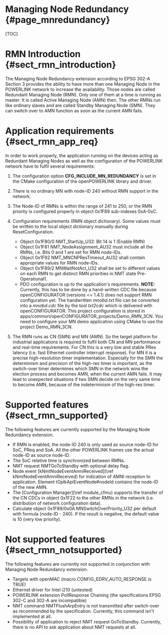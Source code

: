 Managing Node Redundancy {#page_mnredundancy}
========================

[TOC]

# RMN Introduction {#sect_rmn_introduction}

The Managing Node Redundancy extension according to EPSG 302-A Section 3
provides the ability to have more than one Managing Node in the POWERLINK network
to increase the availability. Those nodes are called Redundant Managing Node
(RMN). Only one of them at a time is running as master. It is called
Active Managing Node (AMN) then. The other RMNs run like ordinary slaves and are
called Standby Managing Node (SMN). They can switch over to AMN function as soon
as the current AMN fails.

# Application requirements {#sect_rmn_app_req}

In order to work properly, the application running on the devices acting as
Redundant Managing Nodes as well as the configuration of the POWERLINK network
have to fulfil several requirements:

1. The configuration option __CFG_INCLUDE_MN_REDUNDANCY__ is set in the CMake
   configuration of the openPOWERLINK library and driver.
2. There is no ordinary MN with node-ID 240 without RMN support in the network.
3. The Node-ID of RMNs is within the range of 241 to 250, or the RMN priority is
   configured properly in object 0x1F89 sub-indexes 0xA-0xC.
4. Configuration requirements (RMN object dictionary). Some values must be
   written to the local object dictionary manually during ResetConfiguration.
   + Object 0x1F80/0 NMT_StartUp_U32: Bit 14 is 1 (Enable RMN)
   + Object 0x1F81 NMT_NodeAssignment_AU32 must include all the RMNs,
     i.e. Bits 0 and 1 are set for RMN node-IDs.
   + Object 0x1F92 NMT_MNCNPResTimeout_AU32 shall contain appropriate values for
     RMN node-IDs.
   + Object 0x1F89/2 MNWaitNotAct_U32 shall be set to different values on each
     RMN to get distinct RMN priorities in NMT state Pre-Operational1.
   + PDO configuration is up to the application's requirements.
   __NOTE:__ Currently, this has to be done by a hand-written CDC file because
   openCONFIGURATOR (versions <= 1.4.1) does not support RMN configuration yet.
   The handwritten _mnobd.txt_ file can be converted into a _mnobd.cdc_ file by the
   tool _txt2cdc_ which is delivered with openCONFIGURATOR. This project
   configuration is stored in apps/common/openCONFIGURATOR_projects/Demo_RMN_3CN.
   You need to configure your MN demo application using CMake to use the project
   Demo_RMN_3CN.

5. The RMN runs as CN (SMN) and MN (AMN). So the target platform for industrial
   applications is required to fulfil both CN and MN performance and real-time
   requirements. For CN this is a very low and stable PRes latency (i.e. fast
   Ethernet controller interrupt response).
   For MN it is a precise high-resolution timer implementation.
   Especially for the SMN the determinism and precision of the high-res timer is
   important, as the switch-over timer determines which SMN in the network
   wins the election process and becomes AMN, when the current AMN fails. It may
   lead to unexpected situations if two SMN decide on the very same time to
   become AMN, because of the indeterminism of the high-res timer.


# Supported features {#sect_rmn_supported}

The following features are currently supported by the Managing Node Redundancy
extension.

- If RMN is enabled, the node-ID 240 is only used as source node-ID for SoC, PReq
  and SoA. All the other POWERLINK frames use the actual node-ID as source
  node-ID.
- The SoC relative time is synchronized between RMNs.
- NMT request NMTGoToStandby with optional delay flag.
- Node event [kNmtNodeEventAmniReceived](\ref kNmtNodeEventAmniReceived) for
  indication of AMNI reception to application. Element tOplkApiEventNode#nodeId
  contains the node-ID of the new AMN.
- The [Configuration Manager](\ref module_cfmu) supports the transfer of the CN
  CDCs in object 0x1F22 to the other RMNs in the network
  (i.e. distribution of network configuration data).
- Calculate object 0x1F89/0x0A MNSwitchOverPriority_U32 per default with formula
  (node-ID - 240). If the result is negative, the default value is 10 (very low
  priority).


# Not supported features {#sect_rmn_notsupported}

The following features are currently not supported in conjunction with Managing
Node Redundancy extension.

- Targets with openMAC (macro CONFIG_EDRV_AUTO_RESPONSE is TRUE)
- Ethernet driver for Intel i210 (untested)
- POWERLINK extension PollResponse Chaining (the specifications EPSG 302-C and 302-A are incompatible)
- NMT command NMTFlushArpEntry is not transmitted after switch-over as
  recommended by the specification. Currently, this command isn't implemented at
  all.
- Possibility of application to reject NMT request GoToStandby. Currently, there
  is no API to ask application about NMT requests at all.
